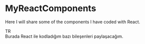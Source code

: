 # MyReactComponents
Here I will share some of the components I have coded with React.

TR<br>
Burada React ile kodladığım bazı bileşenleri paylaşacağım.
